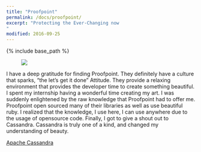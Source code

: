 ```yaml
---
title: "Proofpoint"
permalink: /docs/proofpoint/
excerpt: "Protecting the Ever-Changing now
"
modified: 2016-09-25
---
```


{% include base_path %}

<figure>
  <img src="{{ base_path }}/images/pfpt.jpeg">
</figure>

I have a deep gratitude for finding Proofpoint. They definitely have a culture that sparks, “the let’s get it done” Attitude. They provide a relaxing environment that provides the developer time to create something beautiful. I spent my internship having a wonderful time creating my art. I was suddenly enlightened by the raw knowledge that Proofpoint had to offer me. Proofpoint open sourced many of their libraries as well as use beautiful ruby. I realized that the knowledge, I use here, I can use anywhere due to the usage of opensource code. Finally, I got to give a shout out to Cassandra. Cassandra is truly one of a kind, and changed my understanding of beauty.

[Apache Cassandra](http://cassandra.apache.org/)